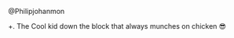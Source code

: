 @Philipjohanmon


+.
The Cool kid down the block that always munches on chicken 😎


<!---
Philipjohanmon/Philipjohanmon is a ✨ special ✨ repository because its `README.md` (this file) appears on your GitHub profile.
You can click the Preview link to take a look at your changes.
--->

